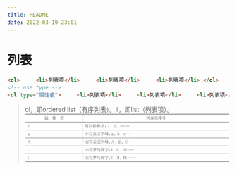 ```yaml
---
title: README
date: 2022-03-19 23:01
---
```

# 列表
```html
<ol>     <li>列表项</li>     <li>列表项</li>     <li>列表项</li> </ol>
<!-- use type -->
<ol type="属性值">     <li>列表项</li>     <li>列表项</li>     <li>列表项</li> </ol>
```
>  ol，即ordered list（有序列表）。li，即list（列表项）。
>  ![](./_image/2022-03-19/765a8baa4a3143f75e27e687b1b7edd9.jpg)
